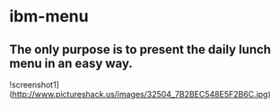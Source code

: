 # ibm-menu
## The only purpose is to present the daily lunch menu in an easy way.

!screenshot1](http://www.pictureshack.us/images/32504_7B2BEC548E5F2B6C.jpg)
